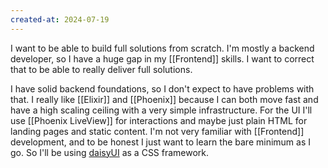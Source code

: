 ```yaml
---
created-at: 2024-07-19
---
```


I want to be able to build full solutions from scratch. I'm mostly a backend developer, so I have a huge gap in my [[Frontend]] skills. I want to correct that to be able to really deliver full solutions.

I have solid backend foundations, so I don't expect to have problems with that. I really like [[Elixir]] and [[Phoenix]] because I can both move fast and have a high scaling ceiling with a very simple infrastructure. For the UI I'll use [[Phoenix LiveView]] for interactions and maybe just plain HTML for landing pages and static content. I'm not very familiar with [[Frontend]] development, and to be honest I just want to learn the bare minimum as I go. So I'll be using [daisyUI](https://daisyui.com/) as a CSS framework.
